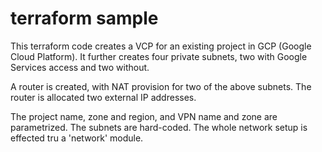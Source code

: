# terraform sample
This terraform code creates a VCP for an existing project in GCP (Google Cloud Platform). It further creates four private subnets, two with Google Services access and two without.

A router is created, with NAT provision for two of the above subnets. The router is allocated two external IP addresses.

The project name, zone and region,  and VPN name and zone are parametrized. The subnets are hard-coded. The whole network setup is effected tru a 'network' module.
